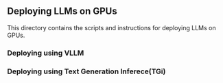 ## Deploying LLMs on GPUs

This directory contains the scripts and instructions for deploying LLMs on GPUs.

### Deploying using VLLM

### Deploying using Text Generation Inferece(TGi)


